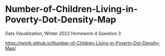 # Number-of-Children-Living-in-Poverty-Dot-Density-Map

Data Visualization, Winter 2022
Homework 4
Question 3

https://jwinik.github.io/Number-of-Children-Living-in-Poverty-Dot-Density-Map/
